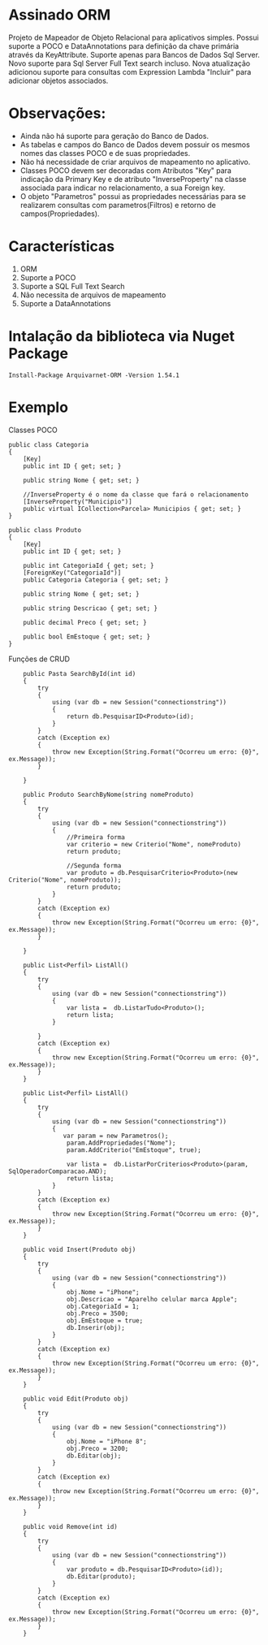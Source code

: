 # Assinado ORM
Projeto de Mapeador de Objeto Relacional para aplicativos simples.
Possui suporte a POCO e DataAnnotations para definição da chave primária através da KeyAttribute.
Suporte apenas para Bancos de Dados Sql Server.
Novo suporte para Sql Server Full Text search incluso.
Nova atualização adicionou suporte para consultas com Expression Lambda "Incluir" para adicionar objetos associados.

# Observações:
- Ainda não há suporte para geração do Banco de Dados. 
- As tabelas e campos do Banco de Dados devem possuir os mesmos nomes das classes POCO e de suas propriedades.
- Não há necessidade de criar arquivos de mapeamento no aplicativo.
- Classes POCO devem ser decoradas com Atributos "Key" para indicação da Primary Key e de atributo "InverseProperty" na classe associada para indicar no relacionamento, a sua Foreign key.
- O objeto "Parametros" possui as propriedades necessárias para se realizarem consultas com parametros(Filtros) e retorno de campos(Propriedades).

# Características
1. ORM
2. Suporte a POCO
3. Suporte a SQL Full Text Search
4. Não necessita de arquivos de mapeamento
5. Suporte a DataAnnotations

# Intalação da biblioteca via Nuget Package

    Install-Package Arquivarnet-ORM -Version 1.54.1

# Exemplo

Classes POCO
   
    public class Categoria
    {
        [Key]
        public int ID { get; set; }
        
        public string Nome { get; set; }      
        
        //InverseProperty é o nome da classe que fará o relacionamento
        [InverseProperty("Municipio")]
        public virtual ICollection<Parcela> Municipios { get; set; }
    }
        
    public class Produto
    {
        [Key]
        public int ID { get; set; }    
        
        public int CategoriaId { get; set; }
        [ForeignKey("CategoriaId")]
        public Categoria Categoria { get; set; }

        public string Nome { get; set; }      
        
        public string Descricao { get; set; } 
        
        public decimal Preco { get; set; } 
        
        public bool EmEstoque { get; set; } 
    }
    
Funções de CRUD

        public Pasta SearchById(int id)
        {
            try
            {
                using (var db = new Session("connectionstring"))
                {
                    return db.PesquisarID<Produto>(id);
                }
            }
            catch (Exception ex)
            {
                throw new Exception(String.Format("Ocorreu um erro: {0}", ex.Message));
            }

        }
        
        public Produto SearchByNome(string nomeProduto)
        {
            try
            {
                using (var db = new Session("connectionstring"))
                {
                    //Primeira forma
                    var criterio = new Criterio("Nome", nomeProduto)
                    return produto;
                    
                    //Segunda forma
                    var produto = db.PesquisarCriterio<Produto>(new Criterio("Nome", nomeProduto));
                    return produto;
                }
            }
            catch (Exception ex)
            {
                throw new Exception(String.Format("Ocorreu um erro: {0}", ex.Message));
            }

        }
        
        public List<Perfil> ListAll()
        {
            try
            {
                using (var db = new Session("connectionstring"))
                {
                    var lista =  db.ListarTudo<Produto>();
                    return lista;
                }

            }
            catch (Exception ex)
            {
                throw new Exception(String.Format("Ocorreu um erro: {0}", ex.Message));
            }
        }
    
        public List<Perfil> ListAll()
        {
            try
            {
                using (var db = new Session("connectionstring"))
                {
                   var param = new Parametros();
                    param.AddPropriedades("Nome");
                    param.AddCriterio("EmEstoque", true);
                    
                    var lista =  db.ListarPorCriterios<Produto>(param, SqlOperadorComparacao.AND);
                    return lista;
                }
            }
            catch (Exception ex)
            {
                throw new Exception(String.Format("Ocorreu um erro: {0}", ex.Message));
            }
        }
        
        public void Insert(Produto obj)
        {
            try
            {
                using (var db = new Session("connectionstring"))
                {                    
                    obj.Nome = "iPhone";
                    obj.Descricao = "Aparelho celular marca Apple";
                    obj.CategoriaId = 1;
                    obj.Preco = 3500;
                    obj.EmEstoque = true;
                    db.Inserir(obj);
                }
            }
            catch (Exception ex)
            {
                throw new Exception(String.Format("Ocorreu um erro: {0}", ex.Message));
            }
        }
        
        public void Edit(Produto obj)
        {
            try
            {
                using (var db = new Session("connectionstring"))
                {                    
                    obj.Nome = "iPhone 8";
                    obj.Preco = 3200;
                    db.Editar(obj);
                }
            }
            catch (Exception ex)
            {
                throw new Exception(String.Format("Ocorreu um erro: {0}", ex.Message));
            }
        }
        
        public void Remove(int id)
        {
            try
            {
                using (var db = new Session("connectionstring"))
                {                    
                    var produto = db.PesquisarID<Produto>(id));
                    db.Editar(produto);
                }
            }
            catch (Exception ex)
            {
                throw new Exception(String.Format("Ocorreu um erro: {0}", ex.Message));
            }
        }
